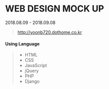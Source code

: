 # WEB DESIGN MOCK UP
2018.08.09 - 2018.09.08
> http://yoonb720.dothome.co.kr 

#### Using Language
> - HTML
> - CSS
> - JavaScript
> - jQuery
> - PHP
> - Django
